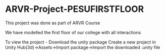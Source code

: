 # ARVR-Project-PESUFIRSTFLOOR

This project was done as part of ARVR Course

We have modelled the first floor of our college with all interactions

To view the project - Download the unity package
Create a new project in Unity Hub(3d)->Assets->Import package->Import the downloaded .unity file

